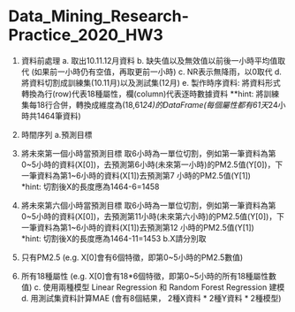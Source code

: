 # Data_Mining_Research-Practice_2020_HW3
1. 資料前處理
 a. 取出10.11.12月資料
 b. 缺失值以及無效值以前後一小時平均值取代 (如果前一小時仍有空值，再取更前一小時)
 c. NR表示無降雨，以0取代
 d. 將資料切割成訓練集(10.11月)以及測試集(12月)
 e. 製作時序資料: 將資料形式轉換為行(row)代表18種屬性，欄(column)代表逐時數據資料
 **hint: 將訓練集每18行合併，轉換成維度為(18,61*24)的DataFrame(每個屬性都有61天*24小時共1464筆資料)

2. 時間序列
 a.預測目標
  1. 將未來第一個小時當預測目標
取6小時為一單位切割，例如第一筆資料為第0~5小時的資料(X[0])，去預測第6小時(未來第一小時)的PM2.5值(Y[0])，下一筆資料為第1~6小時的資料(X[1])去預測第7 小時的PM2.5值(Y[1])  
*hint: 切割後X的長度應為1464-6=1458
  2. 將未來第六個小時當預測目標
取6小時為一單位切割，例如第一筆資料為第0~5小時的資料(X[0])，去預測第11小時(未來第六小時)的PM2.5值(Y[0])，下一筆資料為第1~6小時的資料(X[1])去預測第12 小時的PM2.5值(Y[1])  
*hint: 切割後X的長度應為1464-11=1453
 b.X請分別取
  1. 只有PM2.5 (e.g. X[0]會有6個特徵，即第0~5小時的PM2.5數值)
  2. 所有18種屬性 (e.g. X[0]會有18*6個特徵，即第0~5小時的所有18種屬性數值)
 c. 使用兩種模型 Linear Regression 和 Random Forest Regression 建模
 d. 用測試集資料計算MAE (會有8個結果， 2種X資料 * 2種Y資料 * 2種模型)
